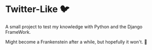 # Twitter-Like 🐦
A small project to test my knowledge with Python and the Django FrameWork.

Might become a Frankenstein after a while, but hopefully it won't. 🤔
